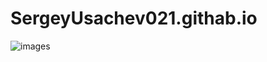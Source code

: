 # SergeyUsachev021.githab.io
![images](https://user-images.githubusercontent.com/114472570/207258454-fcdb864b-8638-4ec1-9dc2-e83cab5dcc2a.jpg)
